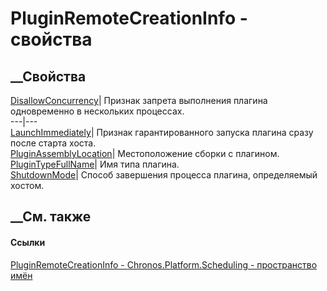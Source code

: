# PluginRemoteCreationInfo - свойства
##  __Свойства
[DisallowConcurrency](P_Chronos_Platform_Scheduling_PluginRemoteCreationInfo_DisallowConcurrency.htm)|
Признак запрета выполнения плагина одновременно в нескольких процессах.  
---|---  
[LaunchImmediately](P_Chronos_Platform_Scheduling_PluginRemoteCreationInfo_LaunchImmediately.htm)|
Признак гарантированного запуска плагина сразу после старта хоста.  
[PluginAssemblyLocation](P_Chronos_Platform_Scheduling_PluginRemoteCreationInfo_PluginAssemblyLocation.htm)|
Местоположение сборки с плагином.  
[PluginTypeFullName](P_Chronos_Platform_Scheduling_PluginRemoteCreationInfo_PluginTypeFullName.htm)|
Имя типа плагина.  
[ShutdownMode](P_Chronos_Platform_Scheduling_PluginRemoteCreationInfo_ShutdownMode.htm)|
Способ завершения процесса плагина, определяемый хостом.  
## __См. также
#### Ссылки
[PluginRemoteCreationInfo -
](T_Chronos_Platform_Scheduling_PluginRemoteCreationInfo.htm)
[Chronos.Platform.Scheduling - пространство
имён](N_Chronos_Platform_Scheduling.htm)
